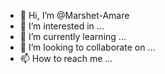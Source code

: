 - 👋 Hi, I’m @Marshet-Amare
- 👀 I’m interested in ...
- 🌱 I’m currently learning ...
- 💞️ I’m looking to collaborate on ...
- 📫 How to reach me ...

<!---
Marshet-Amare/Marshet-Amare is a ✨ special ✨ repository because its `README.md` (this file) appears on your GitHub profile.
You can click the Preview link to take a look at your changes.
--->
